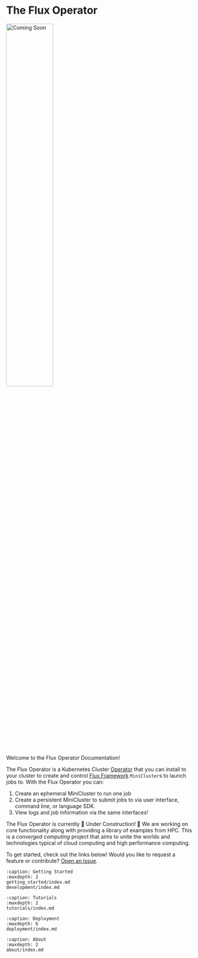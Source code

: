 # The Flux Operator

<img style="width:50%" alt="Coming Soon" src="_static/images/coming-soon.png">


Welcome to the Flux Operator Documentation!

The Flux Operator is a Kubernetes Cluster [Operator](https://kubernetes.io/docs/concepts/extend-kubernetes/operator/)
that you can install to your cluster to create and control [Flux Framework](https://flux-framework.org/) `MiniCluster`s
to launch jobs to. With the Flux Operator you can:

1. Create an ephemeral MiniCluster to run one job
2. Create a persistent MiniCluster to submit jobs to via user interface, command line, or language SDK.
3. View logs and job information via the same interfaces!

The Flux Operator is currently 🚧️ Under Construction! 🚧️
We are working on core functionality along with providing a library of
examples from HPC. This is a *converged computing* project that aims
to unite the worlds and technologies typical of cloud computing and
high performance computing.

To get started, check out the links below!
Would you like to request a feature or contribute?
[Open an issue](https://github.com/flux-framework/flux-operator/issues).

```{toctree}
:caption: Getting Started
:maxdepth: 2
getting_started/index.md
development/index.md
```

```{toctree}
:caption: Tutorials
:maxdepth: 2
tutorials/index.md
```

```{toctree}
:caption: Deployment
:maxdepth: 6
deployment/index.md
```

```{toctree}
:caption: About
:maxdepth: 2
about/index.md
```

<script>
// This is a small hack to populate empty sidebar with an image!
document.addEventListener('DOMContentLoaded', function () {
    var currentNode = document.querySelector('.md-sidebar__scrollwrap');
    currentNode.outerHTML =
	'<div class="md-sidebar__scrollwrap">' +
		'<img style="width:100%" src="_static/images/flux-operator.png"/>' +

	'</div>';
}, false);

</script>
